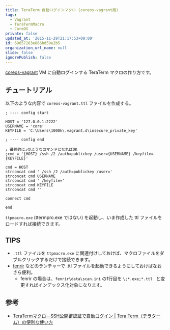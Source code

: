 ```yaml
---
title: TeraTerm 自動ログインマクロ (coreos-vagrant用)
tags:
  - Vagrant
  - TeraTermMacro
  - CoreOS
private: false
updated_at: '2015-11-29T21:17:53+09:00'
id: 69657263e866bd50e2b5
organization_url_name: null
slide: false
ignorePublish: false
---
```

[coreos-vagrant](https://github.com/coreos/coreos-vagrant) VM に自動ログインする TeraTerm マクロの作り方です。


チュートリアル
----
以下のような内容で `coreos-vagrant.ttl` ファイルを作成する。

```
; ---- config start

HOST = '127.0.0.1:2222'
USERNAME = 'core'
KEYFILE = 'C:\Users\1000k\.vagrant.d\insecure_private_key'

; ---- config end

; 最終的に↓のようなコマンドになればOK
;cmd = '{HOST} /ssh /2 /auth=publickey /user={USERNAME} /keyfile={KEYFILE}'

cmd = HOST
strconcat cmd ' /ssh /2 /auth=publickey /user='
strconcat cmd USERNAME
strconcat cmd ' /keyfile='
strconcat cmd KEYFILE
strconcat cmd ''

connect cmd

end
```

`ttpmacro.exe` (ttermpro.exe ではない) を起動し、いま作成した ttl ファイルをロードすれば接続できます。


TIPS
----
- `.ttl` ファイルを `ttpmacro.exe` に関連付けしておけば、マクロファイルをダブルクリックするだけで接続できます。
- [fenrir](http://www.forest.impress.co.jp/library/software/fenrir/) などのランチャーで .ttl ファイルを起動できるようにしておけばなおさら便利。
    - fenrir の場合は、`fenrir\data\scan.ini` の1行目を `\;*.exe;*.ttl
` と変更すればインデックス化対象になります。


参考
----
- [TeraTermマクロ－SSH公開鍵認証で自動ログイン | Tera Term（テラターム）の便利な使い方](http://www.j-oosk.com/teraterm/authorized_keys/307/)
